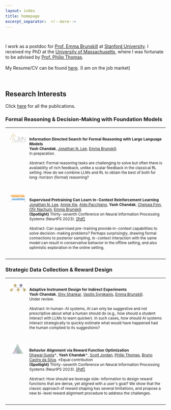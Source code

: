 ```yaml
---
layout: index
title: homepage
excerpt_separator:  <!--more-->
---
```


<style>

table {
  margin-bottom: 1rem;
  width: 100%;
  font-size: 85%;
  border: 0px solid $border-color;
  border-collapse: collapse;
}

td,
th {
  padding: 1rem .25rem;
  border: 0px solid $border-color;
}

th {
  text-align: left;
}

tbody tr:nth-child(odd) td,
tbody tr:nth-child(odd) th {
  background-color: transparent;
}

paper {
 color: #; 
 font-weight:bold;
}

</style>


<br>

<!--<img align="left" width=150px src="/images/dp.jpg"> -->

I work as a postdoc for [Prof. Emma Brunskill](https://cs.stanford.edu/people/ebrun/) at [Stanford University](https://www.stanford.edu/). 
I received my PhD at the [University of Massachusetts](https://www.umass.edu/), where I was fortunate to be advised by [Prof. Philip Thomas](https://people.cs.umass.edu/~pthomas/).
<br>  
My Resume/CV can be found [here](/docs/Resume.pdf). (I am on the job market)

<br>


## Research Interests

Click [here](/publication) for all the publications.


### Formal Reasoning & Decision-Making with Foundation Models

<table width="100%" align="center" border="0" cellspacing="0" cellpadding="20">


<tr>
       <td width="14%"  valign="top">
            <img src="/images/publications/web_LEAN.png" alt="lean" style="vertical-align:top; width: 80%; margin:0px 10px; border-radius:0%"/> 
     </td>
     <td valign="top" width="85%">
          <p>
              <paper>Information Directed Search for Formal Reasoning with Large Language Models</paper>
              <br>  
              <b>Yash Chandak</b>,    
              <a href='https://jonathannlee.com/'>Jonathan N. Lee</a>,
              <a href='https://cs.stanford.edu/people/ebrun/'>Emma Brunskill</a>.
            <br>
       In preparation.
       <br><br>
       Abstract: Formal reasoning tasks are challenging to solve but often there is availability of rich feedback, unlike a scalar feedback in the classical RL setting. How do we combine LLMs and RL to obtain the best of both for long-horizon (formal) reasoning?   
          </p>  
     </td>
   </tr> 
    
  <tr>
       <td width="14%"  valign="top">
            <img src="/images/publications/web_DPT.png" alt="DPT" style="vertical-align:top; width: 80%; margin:0px 10px; border-radius:0%"/> 
     </td>
     <td valign="top" width="85%">
          <p>
              <paper>Supervised Pretraining Can Learn In-Context Reinforcement Learning </paper>
              <br>  
              <a href='https://jonathannlee.com/'>Jonathan N. Lee</a>,
              <a href='https://anxie.github.io/'>Annie Xie</a>,
              <a href='https://www.aldopacchiano.ai/'>Aldo Pacchiano</a>,
              <b>Yash Chandak</b>,    
              <a href='https://ai.stanford.edu/~cbfinn/'>Chelsea Finn</a>,
              <a href='https://ofirnachum.github.io/'>Ofir Nachum</a>,
              <a href='https://cs.stanford.edu/people/ebrun/'>Emma Brunskill</a>.
            <br>
            <b>(Spotlight)</b> Thirty-seventh Conference on Neural Information Processing Systems (NeurIPS 2023). <a href="https://arxiv.org/abs/2306.14892">[Pdf]</a>
       <br><br>
       Abstract: Can supervised pre-training provide in-context capabilities to solve decision-making problems? Perhaps surprisingly, drawing formal connections to posterior sampling, in-context interaction with the same model can result in conservative behavior in the offline setting, and also optimistic exploration in the online setting.  
          </p>  
     </td>
  </tr> 
  </table>



### Strategic Data Collection & Reward Design

<table width="100%" align="center" border="0" cellspacing="0" cellpadding="20">
     
<tr>
       <td width="14%"  valign="top">
            <img src="/images/publications/web_DIA.png" alt="DIA" style="vertical-align:top; width: 80%; margin:0px 10px; border-radius:0%"/> 
     </td>
     <td valign="top" width="85%">
          <p>
              <paper>Adaptive Instrument Design for Indirect Experiments</paper>
              <br>  
              <b>Yash Chandak</b>,    
              <a href='https://scholar.google.com/citations?user=yK56jugAAAAJ&hl=en'>Shiv Shankar</a>,
              <a href='https://vsyrgkanis.com/'>Vasilis Syrgkanis</a>,
              <a href='https://cs.stanford.edu/people/ebrun/'>Emma Brunskill</a>.
            <br>
            Under review.
       <br><br>
       Abstract: In human-AI systems, AI can only be suggestive and not prescriptive about what a human should do (e.g., how should a student interact with LLMs to learn quicker). In such cases, how should AI systems interact strategically to quickly estimate what would have happened had the human complied to its suggestions?  
          </p>  
     </td>
   </tr> 

<tr>
       <td width="14%"  valign="top">
            <img src="/images/publications/web_BARFI.png" alt="BARFI" style="vertical-align:top; width: 80%; margin:0px 10px; border-radius:0%"/> 
     </td>
     <td valign="top" width="85%">
          <p>
              <paper>Behavior Alignment via Reward Function Optimization</paper>
              <br>  
              <a href='https://dhawgupta.com/'>Dhawal Gupta</a>*,
              <b>Yash Chandak</b>*,    
              <a href='https://scottjordan.github.io/scottjordan/'>Scott Jordan</a>,
              <a href='https://people.cs.umass.edu/~pthomas/'>Philip Thomas</a>,
              <a href='https://people.cs.umass.edu/~bsilva/'>Bruno Castro da Silva</a>.
            *Equal contribution
            <br>
            <b>(Spotlight)</b> Thirty-seventh Conference on Neural Information Processing Systems (NeurIPS 2023).  <a href="https://arxiv.org/abs/2310.19007">[Pdf]</a>
       <br><br>
       Abstract: How should we leverage side-information to design reward functions that are dense, yet aligned with a user's goal? We show that the classic approach of reward shaping has several limitations, and propose a new bi-level reward alignment procedure to address the challenges. 
        </p>  
     </td>
  </tr> 
  </table>

<!-- 
### Reinforcement Learning for Non-stationary Environments

<table width="100%" align="center" border="0" cellspacing="0" cellpadding="20">
<tr>
     <td width="14%"  valign="top">
            <img src="/images/publications/web_UnO.png" alt="UnO" style="vertical-align:top; width: 80%; margin:0px 10px; border-radius:0%"/> 
     </td>
     <td valign="top" width="85%">
          <p>
              <paper>Universal Off-Policy Evaluation</paper>
              <br>
              <b>Yash Chandak</b>,  
              <a href='https://www.cs.utexas.edu/~sniekum/'>Scott Niekum</a>,
              <a href='https://people.cs.umass.edu/~bsilva/'>Bruno Castro da Silva</a>,
              <a href='https://people.cs.umass.edu/~elm/'>Erik Learned-Miller</a>,
              <a href='https://cs.stanford.edu/people/ebrun/'>Emma Brunskill</a>,
              <a href='https://people.cs.umass.edu/~pthomas/'>Philip Thomas</a>
              <br>
             Thirty-fifth Conference on Neural Information Processing Systems (NeurIPS 2021). <a href="https://arxiv.org/abs/2104.12820">[Pdf]</a> 
            <br>
              <font color='red'>Best Paper</font> award at the Conference on Reinforcement Learning and Decision Making (RLDM 2022).
          </p>  
     </td>
   </tr>
   <tr>
     <td width="14%"  valign="top">
            <img src="/images/publications/prognosticator.png" alt="Future" style="vertical-align:top; width: 80%; margin:0px 10px; border-radius:0%"/> 
     </td>
     <td valign="top" width="85%">
          <p>
              <paper>Optimizing for the Future in Non-Stationary MDPs</paper>
              <br>
              <b>Yash Chandak</b>, 
              <a href='https://research.adobe.com/person/georgios-theocharous/'>Georgios Theocharous</a>,   
              <a href='https://scholar.google.com/citations?user=yK56jugAAAAJ&hl=en'>Shiv Shankar</a>,
              <a href='https://webdocs.cs.ualberta.ca/~whitem/'>Martha White</a>,   
              <a href='https://people.cs.umass.edu/~mahadeva/Site/About_Me.html'>Sridhar Mahadevan</a>,  
              <a href='https://people.cs.umass.edu/~pthomas/'>Philip Thomas</a>
              <br>
              Thirty-seventh International Conference on Machine Learning (ICML 2020). <a href="https://arxiv.org/abs/2005.08158">[Pdf]</a> 
          </p>  
     </td>
   </tr>

  </table>

 -->



<!-- ## Recent 

- Our papers on (a) Behavior Alignment via Reward Function Optimization, and (b) Supervised Pretraining Can Learn In-Context Reinforcement Learning, got spotlight acceptance at NeurIPS'23.
- Our papers on (a) Representations and Exploration for Deep Reinforcement Learning using Singular Value Decomposition, and (b) Understanding Self-Predictive Learning for Reinforcement Learning, got accepted at ICML'23.
- Our paper on obtaining asymptotically unbiased off-policy policy evaluation when reusing old data in nonstationary environments got accepted at AISTATS'23.
- Our papers on (a) Off-Policy evaluation for action-dependent non-stationary environments, and (b) Factored distributionally robust policies for contextual bandits, got accepted at NeurIPS'22.
- PhD done. Graduated! Thanks to Phil for making my PhD journey amazing!
- RLDM 2022 best paper award for our work on universal off-policy evaluation.
<br><br> -->






